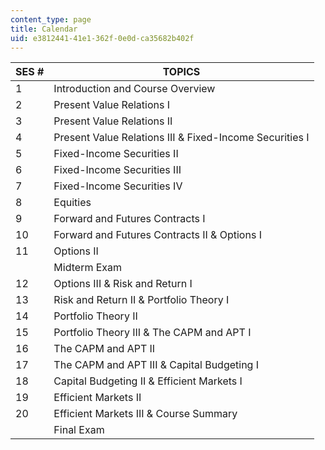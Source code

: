 ```yaml
---
content_type: page
title: Calendar
uid: e3812441-41e1-362f-0e0d-ca35682b402f
---
```


| SES # | TOPICS |
| --- | --- |
| 1 | Introduction and Course Overview |
| 2 | Present Value Relations I |
| 3 | Present Value Relations II |
| 4 | Present Value Relations III & Fixed-Income Securities I |
| 5 | Fixed-Income Securities II |
| 6 | Fixed-Income Securities III |
| 7 | Fixed-Income Securities IV |
| 8 | Equities |
| 9 | Forward and Futures Contracts I |
| 10 | Forward and Futures Contracts II & Options I |
| 11 | Options II |
| &nbsp; | Midterm Exam |
| 12 | Options III & Risk and Return I |
| 13 | Risk and Return II & Portfolio Theory I |
| 14 | Portfolio Theory II |
| 15 | Portfolio Theory III & The CAPM and APT I |
| 16 | The CAPM and APT II |
| 17 | The CAPM and APT III & Capital Budgeting I |
| 18 | Capital Budgeting II & Efficient Markets I |
| 19 | Efficient Markets II |
| 20 | Efficient Markets III & Course Summary |
| &nbsp; | Final Exam